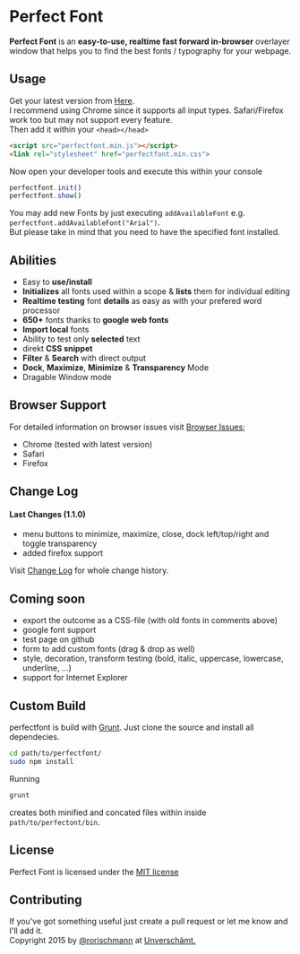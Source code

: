 
# Perfect Font #

**Perfect Font** is an **easy-to-use, realtime fast forward in-browser** overlayer window that helps you to find the best fonts / typography for your webpage.

## Usage ##
Get your latest version from [Here](https://github.com/unverschaemt/Perfect-Font/releases).   
I recommend using Chrome since it supports all input types. Safari/Firefox work too but may not support every feature.   
Then add it within your ``<head></head>``
```html
<script src="perfectfont.min.js"></script>
<link rel="stylesheet" href="perfectfont.min.css">
```   
   
Now open your developer tools and execute this within your console
```javascript
perfectfont.init()
perfectfont.show()
```  
You may add new Fonts by just executing `addAvailableFont` e.g. `perfectfont.addAvailableFont("Arial")`.    
But please take in mind that you need to have the specified font installed.    
    

## Abilities ##
* Easy to **use/install**
* **Initializes** all fonts used within a scope &amp; **lists** them for individual editing
* **Realtime testing** font **details** as easy as with your prefered word processor
* **650+** fonts thanks to **google web fonts**
* **Import local** fonts
* Ability to test only **selected** text
* direkt **CSS snippet**
* **Filter** & **Search** with direct output
* **Dock**, **Maximize**, **Minimize** &amp; **Transparency** Mode
* Dragable Window mode
  
## Browser Support ##
For detailed information on browser issues visit [Browser Issues](https://github.com/unverschaemt/Perfect-Font/blob/development/BrowserIssues.md);
* Chrome (tested with latest version)
* Safari
* Firefox
     
## Change Log ##
#### Last Changes (1.1.0) ####
* menu buttons to minimize, maximize, close, dock left/top/right and toggle transparency
* added firefox support
     
Visit [Change Log](https://github.com/unverschaemt/Perfect-Font/blob/development/Changelog.md) for whole change history.   
 
## Coming soon ##
* export the outcome as a CSS-file (with old fonts in comments above)
* google font support 
* test page on github
* form to add custom fonts (drag & drop as well)
* style, decoration, transform testing (bold, italic, uppercase, lowercase, underline, ...)
* support for Internet Explorer


## Custom Build ##
perfectfont is build with [Grunt](http://gruntjs.com/). Just clone the source and install all dependecies.   
```sh
cd path/to/perfectfont/
sudo npm install
```

Running 
```sh
grunt
```
creates both minified and concated files within inside `path/to/perfectont/bin`.   


## License
Perfect Font is licensed under the [MIT license](http://opensource.org/licenses/MIT)


## Contributing
If you've got something useful just create a pull request or let me know and I'll add it.   
Copyright 2015 by [@rorischmann](http://rofrischmann.de) at [Unverschämt.](http://unverschaemt.net)
 
